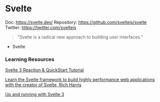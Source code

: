 # Svelte

Doc: https://svelte.dev/
Repository: https://github.com/sveltejs/svelte
Twitter: https://twitter.com/sveltejs

> "Svelte is a radical new approach to building user interfaces."

- Svelte

### Learning Resources

[Svelte 3 Reaction & QuickStart Tutorial](https://www.youtube.com/watch?v=043h4ugAj4c)

[Learn the Svelte framework to build highly performance web applications with the creator of Svelte, Rich Harris](https://frontendmasters.com/courses/svelte/)

[Up and running with Svelte 3](https://egghead.io/playlists/getting-started-with-svelte-3-05a8541a)